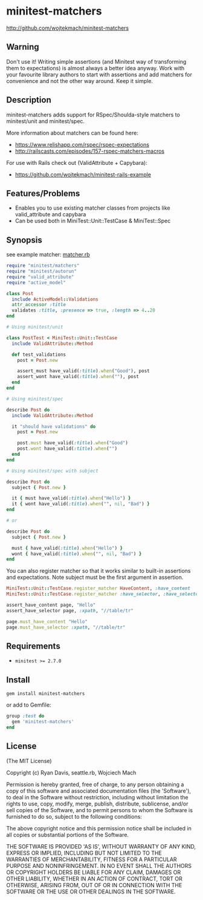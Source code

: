 # minitest-matchers

http://github.com/wojtekmach/minitest-matchers

## Warning

Don't use it! Writing simple assertions (and Minitest way of transforming them to expectations) is almost always a better idea anyway. Work with your favourite library authors to start with assertions and add matchers for convenience and not the other way around. Keep it simple.

## Description

minitest-matchers adds support for RSpec/Shoulda-style matchers to
minitest/unit and minitest/spec.

More information about matchers can be found here:

* https://www.relishapp.com/rspec/rspec-expectations
* http://railscasts.com/episodes/157-rspec-matchers-macros

For use with Rails check out (ValidAttribute + Capybara):

* https://github.com/wojtekmach/minitest-rails-example

## Features/Problems

* Enables you to use existing matcher classes from projects like
  valid\_attribute and capybara
* Can be used both in MiniTest::Unit::TestCase & MiniTest::Spec

## Synopsis

see example matcher: [matcher.rb](https://github.com/bcardarella/valid_attribute/blob/master/lib/valid_attribute/matcher.rb)

```ruby
require "minitest/matchers"
require "minitest/autorun"
require "valid_attribute"
require "active_model"

class Post
  include ActiveModel::Validations
  attr_accessor :title
  validates :title, :presence => true, :length => 4..20
end

# Using minitest/unit

class PostTest < MiniTest::Unit::TestCase
  include ValidAttribute::Method

  def test_validations
    post = Post.new

    assert_must have_valid(:title).when("Good"), post
    assert_wont have_valid(:title).when(""), post
  end
end

# Using minitest/spec

describe Post do
  include ValidAttribute::Method

  it "should have validations" do
    post = Post.new

    post.must have_valid(:title).when("Good")
    post.wont have_valid(:title).when("")
  end
end

# Using minitest/spec with subject

describe Post do
  subject { Post.new }

  it { must have_valid(:title).when("Hello") }
  it { wont have_valid(:title).when("", nil, "Bad") }
end

# or

describe Post do
  subject { Post.new }

  must { have_valid(:title).when("Hello") }
  wont { have_valid(:title).when("", nil, "Bad") }
end
```

You can also register matcher so that it works similar to built-in
assertions and expectations. Note subject must be the first argument in assertion.

```ruby
MiniTest::Unit::TestCase.register_matcher HaveContent, :have_content
MiniTest::Unit::TestCase.register_matcher :have_selector, :have_selector

assert_have_content page, "Hello"
assert_have_selector page, :xpath, "//table/tr"

page.must_have_content "Hello"
page.must_have_selector :xpath, "//table/tr"
```

## Requirements

* `minitest >= 2.7.0`

## Install

```
gem install minitest-matchers
```

or add to Gemfile:

```ruby
group :test do
  gem 'minitest-matchers'
end
```

## License

(The MIT License)

Copyright (c) Ryan Davis, seattle.rb, Wojciech Mach

Permission is hereby granted, free of charge, to any person obtaining
a copy of this software and associated documentation files (the
'Software'), to deal in the Software without restriction, including
without limitation the rights to use, copy, modify, merge, publish,
distribute, sublicense, and/or sell copies of the Software, and to
permit persons to whom the Software is furnished to do so, subject to
the following conditions:

The above copyright notice and this permission notice shall be
included in all copies or substantial portions of the Software.

THE SOFTWARE IS PROVIDED 'AS IS', WITHOUT WARRANTY OF ANY KIND,
EXPRESS OR IMPLIED, INCLUDING BUT NOT LIMITED TO THE WARRANTIES OF
MERCHANTABILITY, FITNESS FOR A PARTICULAR PURPOSE AND NONINFRINGEMENT.
IN NO EVENT SHALL THE AUTHORS OR COPYRIGHT HOLDERS BE LIABLE FOR ANY
CLAIM, DAMAGES OR OTHER LIABILITY, WHETHER IN AN ACTION OF CONTRACT,
TORT OR OTHERWISE, ARISING FROM, OUT OF OR IN CONNECTION WITH THE
SOFTWARE OR THE USE OR OTHER DEALINGS IN THE SOFTWARE.

